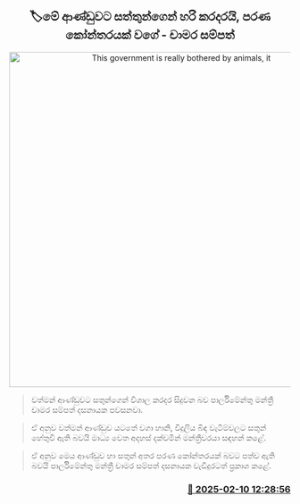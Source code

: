 <p align='center'><b><h2 align='center' title='This government is really bothered by animals, it's like an old quarrel - Chamara Sampath'>🏷මේ ආණ්ඩුවට සත්තුන්ගෙන් හරි කරදරයි, පරණ කෝන්තරයක් වගේ - චාමර සම්පත්</h2></b></p>
<p align='center'><img src='https://helakuru.sgp1.cdn.digitaloceanspaces.com/esana/images/lib/chamara-sampath-dasanayake-media.jpg' width='600' alt='This government is really bothered by animals, it's like an old quarrel - Chamara Sampath'></p>

> වත්මන් ආණ්ඩුවට සතුන්ගෙන් විශාල කරද​ර සිදුවන බව පාර්ලිමේන්තු මන්ත්‍රී චාමර සම්පත් දසනායක පවසනවා.

> ඒ අනුව වත්මන් ආණ්ඩුව යටතේ වගා හානි, විදුලිය බිඳ වැටීම්වලට සතුන් හේතුවී ඇති බවයි මාධ්‍ය වෙත අදහස් දක්වමින් මන්ත්‍රීවරයා සඳහන් කළේ.

> ඒ අනුව මෙය ආණ්ඩුව හා සතුන් අතර පරණ කෝන්තරයක් බවට පත්ව ඇති බවයි පාර්ලිමේන්තු මන්ත්‍රී චාමර සම්පත් දසනායක වැඩිදුරටත් ප්‍රකාශ කළේ. 



<h3 align='right'><a href='https://www.helakuru.lk/esana/p/107338/'>📅 2025-02-10 12:28:56</a></h3>
